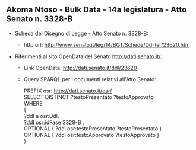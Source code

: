 ## Akoma Ntoso - Bulk Data - 14a legislatura - Atto Senato n. 3328-B ##

* Scheda del Disegno di Legge - Atto Senato n. 3328-B:
	* http url: http://www.senato.it/leg/14/BGT/Schede/Ddliter/23620.htm

* Riferimenti al sito OpenData del Senato http://dati.senato.it/:
	* Link OpenData: http://dati.senato.it/ddl/23620
	* Query SPARQL per i documenti relativi all'Atto Senato:

        PREFIX osr: <http://dati.senato.it/osr/>  
		SELECT DISTINCT ?testoPresentato ?testoApprovato  
		WHERE  
		{  
		    ?ddl a osr:Ddl.  
		    ?ddl osr:idFase 3328-B .  
		    OPTIONAL { ?ddl osr:testoPresentato ?testoPresentato }  
		    OPTIONAL { ?ddl osr:testoApprovato ?testoApprovato }  
		}
		